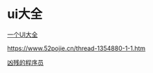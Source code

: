 # ui大全

[一个UI大全]([https://blog.csdn.net/az44yao/article/details/112210477?ops_request_misc=%257B%2522request%255Fid%2522%253A%2522162004235116780269817025%2522%252C%2522scm%2522%253A%252220140713.130102334.pc%255Fall.%2522%257D&request_id=162004235116780269817025&biz_id=0&utm_medium=distribute.pc_search_result.none-task-blog-2~all~first_rank_v2~times_rank-8-112210477.nonecase&utm_term=Android++%E6%BC%82%E4%BA%AE%E7%9A%84%E7%99%BB%E5%BD%95ui](https://blog.csdn.net/az44yao/article/details/112210477?ops_request_misc=%7B%22request%5Fid%22%3A%22162004235116780269817025%22%2C%22scm%22%3A%2220140713.130102334.pc%5Fall.%22%7D&request_id=162004235116780269817025&biz_id=0&utm_medium=distribute.pc_search_result.none-task-blog-2~all~first_rank_v2~times_rank-8-112210477.nonecase&utm_term=Android++漂亮的登录ui))

https://www.52pojie.cn/thread-1354880-1-1.htm

[凶残的程序员](https://blog.csdn.net/qian520ao)

